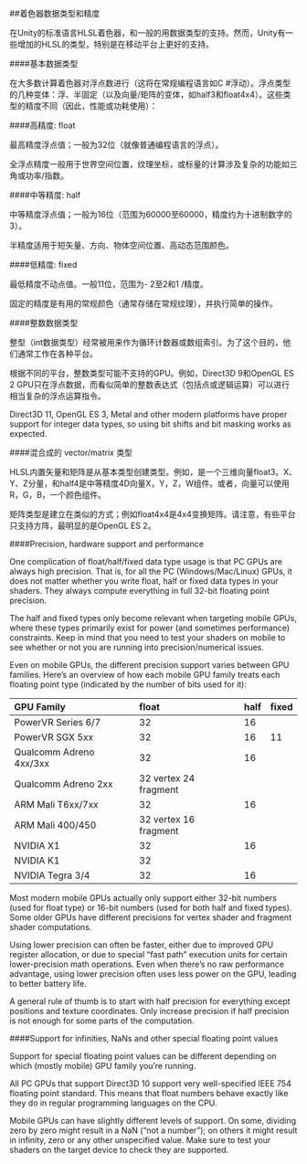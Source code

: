 ##着色器数据类型和精度

在Unity的标准语言HLSL着色器，和一般的用数据类型的支持。然而，Unity有一些增加的HLSL的类型，特别是在移动平台上更好的支持。

####基本数据类型

在大多数计算着色器对浮点数进行（这将在常规编程语言如C #浮动）。浮点类型的几种变体：浮、半固定（以及向量/矩阵的变体，如half3和float4x4）。这些类型的精度不同（因此，性能或功耗使用）：


####高精度: float

最高精度浮点值；一般为32位（就像普通编程语言的浮点）。

全浮点精度一般用于世界空间位置，纹理坐标，或标量的计算涉及复杂的功能如三角或功率/指数。

####中等精度: half

中等精度浮点值；一般为16位（范围为60000至60000，精度约为十进制数字的3）。

半精度适用于短矢量、方向、物体空间位置、高动态范围颜色。

####低精度: fixed

最低精度不动点值。一般11位，范围为- 2至2和1 /精度。

固定的精度是有用的常规颜色（通常存储在常规纹理），并执行简单的操作。

####整数数据类型

整型（int数据类型）经常被用来作为循环计数器或数组索引。为了这个目的，他们通常工作在各种平台。

根据不同的平台，整数类型可能不支持的GPU。例如，Direct3D 9和OpenGL ES 2 GPU只在浮点数据，而看似简单的整数表达式（包括点或逻辑运算）可以进行相当复杂的浮点运算指令。

Direct3D 11, OpenGL ES 3, Metal and other modern platforms have proper support for integer data types, so using bit shifts and bit masking works as expected.

####混合成的 vector/matrix 类型

HLSL内置矢量和矩阵是从基本类型创建类型。例如，是一个三维向量float3。X、Y、Z分量，和half4是中等精度4D向量X，Y，Z，W组件。或者，向量可以使用R，G，B，一个颜色组件。

矩阵类型是建立在类似的方式；例如float4x4是4x4变换矩阵。请注意，有些平台只支持方阵，最明显的是OpenGL ES 2。

####Precision, hardware support and performance

One complication of float/half/fixed data type usage is that PC GPUs are always high precision. That is, for all the PC (Windows/Mac/Linux) GPUs, it does not matter whether you write float, half or fixed data types in your shaders. They always compute everything in full 32-bit floating point precision.

The half and fixed types only become relevant when targeting mobile GPUs, where these types primarily exist for power (and sometimes performance) constraints. Keep in mind that you need to test your shaders on mobile to see whether or not you are running into precision/numerical issues.

Even on mobile GPUs, the different precision support varies between GPU families. Here’s an overview of how each mobile GPU family treats each floating point type (indicated by the number of bits used for it):

|GPU Family|	float|	half|	fixed|
|:--|:--|:--|:--|
|PowerVR Series 6/7|	32|	16||
|PowerVR SGX 5xx|	32|	16|	11|
|Qualcomm Adreno 4xx/3xx|	32|	16||
|Qualcomm Adreno 2xx|	32 vertex 24 fragment|||
|ARM Mali T6xx/7xx|	32|	16||
|ARM Mali 400/450|	32 vertex 16 fragment|||
|NVIDIA X1|	32|	16||
|NVIDIA K1|	32|||
|NVIDIA Tegra 3/4|	32|	16||

Most modern mobile GPUs actually only support either 32-bit numbers (used for float type) or 16-bit numbers (used for both half and fixed types). Some older GPUs have different precisions for vertex shader and fragment shader computations.

Using lower precision can often be faster, either due to improved GPU register allocation, or due to special “fast path” execution units for certain lower-precision math operations. Even when there’s no raw performance advantage, using lower precision often uses less power on the GPU, leading to better battery life.

A general rule of thumb is to start with half precision for everything except positions and texture coordinates. Only increase precision if half precision is not enough for some parts of the computation.

####Support for infinities, NaNs and other special floating point values

Support for special floating point values can be different depending on which (mostly mobile) GPU family you’re running.

All PC GPUs that support Direct3D 10 support very well-specified IEEE 754 floating point standard. This means that float numbers behave exactly like they do in regular programming languages on the CPU.

Mobile GPUs can have slightly different levels of support. On some, dividing zero by zero might result in a NaN (“not a number”); on others it might result in infinity, zero or any other unspecified value. Make sure to test your shaders on the target device to check they are supported.